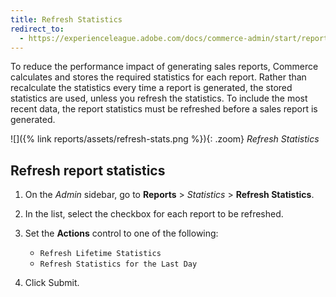 ```yaml
---
title: Refresh Statistics
redirect_to:
  - https://experienceleague.adobe.com/docs/commerce-admin/start/reporting/sales-reports.html#refresh-statistics
---
```


To reduce the performance impact of generating sales reports, Commerce calculates and stores the required statistics for each report. Rather than recalculate the statistics every time a report is generated, the stored statistics are used, unless you refresh the statistics. To include the most recent data, the report statistics must be refreshed before a sales report is generated.

![]({% link reports/assets/refresh-stats.png %}){: .zoom}
*Refresh Statistics*

## Refresh report statistics

1. On the _Admin_ sidebar, go to **Reports** > _Statistics_ > **Refresh Statistics**.

1. In the list, select the checkbox for each report to be refreshed.

1. Set the **Actions** control to one of the following:

   - `Refresh Lifetime Statistics`
   - `Refresh Statistics for the Last Day`

1. Click <span class="btn">Submit</span>.
